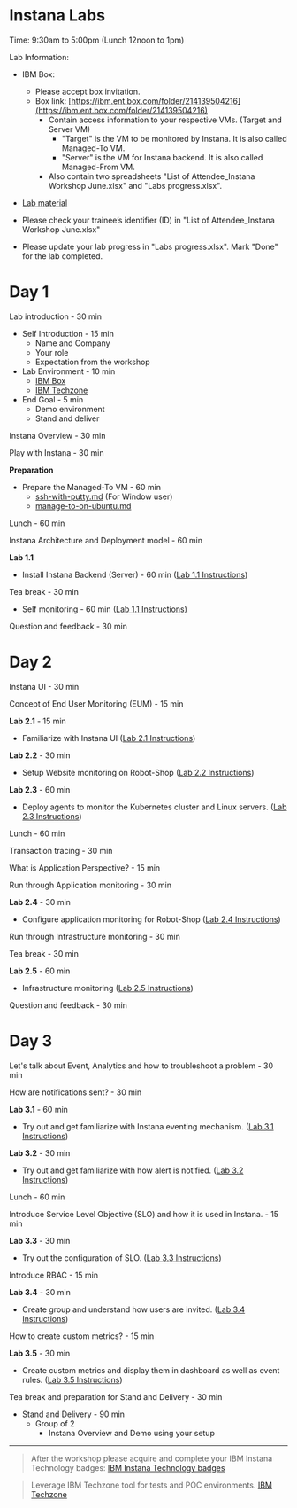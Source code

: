 # Instana Labs

Time: 9:30am to 5:00pm (Lunch 12noon to 1pm)

Lab Information:

- IBM Box:

  - Please accept box invitation.
  - Box link: [https://ibm.ent.box.com/folder/214139504216](https://ibm.ent.box.com/folder/214139504216)
    - Contain access information to your respective VMs. (Target and Server VM)
      - "Target" is the VM to be monitored by Instana. It is also called Managed-To VM.
      - "Server" is the VM for Instana backend. It is also called Managed-From VM.
    - Also contain two spreadsheets "List of Attendee_Instana Workshop June.xlsx" and "Labs progress.xlsx".

- [Lab material](https://github.com/yangkwang/Instana_workshop)

- Please check your trainee’s identifier (ID) in "List of Attendee_Instana Workshop June.xlsx"

- Please update your lab progress in "Labs progress.xlsx". Mark "Done" for the lab completed.

# Day 1
Lab introduction - 30 min
  - Self Introduction - 15 min
    - Name and Company
    - Your role
    - Expectation from the workshop
  - Lab Environment - 10 min
    - [IBM Box](https://ibm.ent.box.com/folder/214139504216)
    - [IBM Techzone](https://techzone.ibm.com/my/workshops/view/646b057541e9fa001716ddf4)
  - End Goal - 5 min
    - Demo environment
    - Stand and deliver

Instana Overview - 30 min

Play with Instana - 30 min

**Preparation**

- Prepare the Managed-To VM - 60 min
  - [ssh-with-putty.md](https://github.com/yangkwang/Instana_workshop/blob/main/preparation/ssh-with-putty.md) (For Window user)
  - [manage-to-on-ubuntu.md](https://github.com/yangkwang/Instana_workshop/blob/main/preparation/manage-to-on-ubuntu.md)

Lunch - 60 min

Instana Architecture and Deployment model - 60 min

**Lab 1.1**

- Install Instana Backend (Server) - 60 min
  ([Lab 1.1 Instructions](https://github.com/yangkwang/Instana_workshop/blob/main/part-1/lab-part1.md#lab-11--install-instana-server-manually))

Tea break - 30 min

- Self monitoring - 60 min
  ([Lab 1.1 Instructions](https://github.com/yangkwang/Instana_workshop/blob/main/part-1/lab-part1.md#81-install-agent-for-instana))

Question and feedback - 30 min

# Day 2
Instana UI - 30 min

Concept of End User Monitoring (EUM) - 15 min

**Lab 2.1** - 15 min
- Familiarize with Instana UI
  ([Lab 2.1 Instructions](https://github.com/yangkwang/Instana_workshop/blob/main/part-2/lab-part2.md#lab-21--a-quick-tour))

**Lab 2.2** - 30 min
- Setup Website monitoring on Robot-Shop
  ([Lab 2.2 Instructions](https://github.com/yangkwang/Instana_workshop/blob/main/part-2/lab-part2.md#lab-22--website-monitoring))

**Lab 2.3** - 60 min
- Deploy agents to monitor the Kubernetes cluster and Linux servers.
  ([Lab 2.3 Instructions](https://github.com/yangkwang/Instana_workshop/blob/main/part-2/lab-part2.md#lab-23--install--manage-agents))

Lunch - 60 min

Transaction tracing - 30 min

What is Application Perspective? - 15 min

Run through Application monitoring - 30 min

**Lab 2.4** - 30 min
- Configure application monitoring for Robot-Shop
  ([Lab 2.4 Instructions](https://github.com/yangkwang/Instana_workshop/blob/main/part-2/lab-part2.md#lab-24--application-monitoring))

Run through Infrastructure monitoring - 30 min

Tea break - 30 min

**Lab 2.5** - 60 min
- Infrastructure monitoring
  ([Lab 2.5 Instructions](https://github.com/yangkwang/Instana_workshop/blob/main/part-2/lab-part2.md#lab25--infrastructure-monitoring))

Question and feedback - 30 min

# Day 3

Let's talk about Event, Analytics and how to troubleshoot a problem - 30 min

How are notifications sent? - 30 min

**Lab 3.1** - 60 min
- Try out and get familiarize with Instana eventing mechanism.
  ([Lab 3.1 Instructions](https://github.com/yangkwang/Instana_workshop/blob/main/part-3/lab-part3.md#lab-31--events-analytics-and-troubleshooting))

**Lab 3.2** - 30 min
- Try out and get familiarize with how alert is notified.
  ([Lab 3.2 Instructions](https://github.com/yangkwang/Instana_workshop/blob/main/part-3/lab-part3.md#lab-32--alerts--channels))

Lunch - 60 min

Introduce Service Level Objective (SLO) and how it is used in Instana. - 15 min

**Lab 3.3** - 30 min
- Try out the configuration of SLO.
  ([Lab 3.3 Instructions](https://github.com/yangkwang/Instana_workshop/blob/main/part-3/lab-part3.md#lab-33--slo-monitoring-with-custom-dashboard))

Introduce RBAC - 15 min

**Lab 3.4** - 30 min
- Create group and understand how users are invited.
  ([Lab 3.4 Instructions](https://github.com/yangkwang/Instana_workshop/blob/main/part-3/lab-part3.md#lab-34--rbac--user-onboarding))

How to create custom metrics? - 15 min

**Lab 3.5** - 30 min
- Create custom metrics and display them in dashboard as well as event rules.
  ([Lab 3.5 Instructions](https://github.com/yangkwang/Instana_workshop/blob/main/part-3/lab-part3.md#lab-34--rbac--user-onboarding))

Tea break and preparation for Stand and Delivery - 30 min

- Stand and Delivery - 90 min
  - Group of 2
    - Instana Overview and Demo using your setup


---
> After the workshop please acquire and complete your IBM Instana Technology badges:
[IBM Instana Technology badges](https://learn.ibm.com/course/view.php?id=9927)

> Leverage IBM Techzone tool for tests and POC environments.
[IBM Techzone](https://techzone.ibm.com/)

